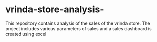 # vrinda-store-analysis-
This repository contains analysis of the sales of the vrinda store. The project includes various parameters of sales and a sales dashboard is created using excel
